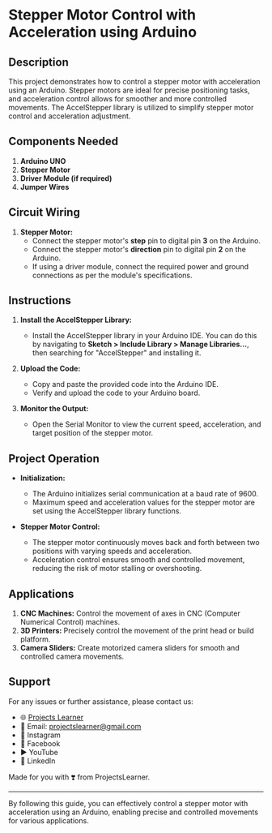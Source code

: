 # Stepper Motor Control with Acceleration using Arduino

## Description

This project demonstrates how to control a stepper motor with acceleration using an Arduino. Stepper motors are ideal for precise positioning tasks, and acceleration control allows for smoother and more controlled movements. The AccelStepper library is utilized to simplify stepper motor control and acceleration adjustment.

## Components Needed

1. **Arduino UNO**
2. **Stepper Motor**
3. **Driver Module (if required)**
4. **Jumper Wires**

## Circuit Wiring

1. **Stepper Motor:**
   - Connect the stepper motor's **step** pin to digital pin **3** on the Arduino.
   - Connect the stepper motor's **direction** pin to digital pin **2** on the Arduino.
   - If using a driver module, connect the required power and ground connections as per the module's specifications.

## Instructions

1. **Install the AccelStepper Library:**
   - Install the AccelStepper library in your Arduino IDE. You can do this by navigating to **Sketch > Include Library > Manage Libraries...**, then searching for "AccelStepper" and installing it.

2. **Upload the Code:**
   - Copy and paste the provided code into the Arduino IDE.
   - Verify and upload the code to your Arduino board.

3. **Monitor the Output:**
   - Open the Serial Monitor to view the current speed, acceleration, and target position of the stepper motor.

## Project Operation

- **Initialization:**
  - The Arduino initializes serial communication at a baud rate of 9600.
  - Maximum speed and acceleration values for the stepper motor are set using the AccelStepper library functions.

- **Stepper Motor Control:**
  - The stepper motor continuously moves back and forth between two positions with varying speeds and acceleration.
  - Acceleration control ensures smooth and controlled movement, reducing the risk of motor stalling or overshooting.

## Applications

1. **CNC Machines:** Control the movement of axes in CNC (Computer Numerical Control) machines.
2. **3D Printers:** Precisely control the movement of the print head or build platform.
3. **Camera Sliders:** Create motorized camera sliders for smooth and controlled camera movements.

## Support

For any issues or further assistance, please contact us:

- 🌐 [Projects Learner](https://projectslearner.com)
- 📧 Email: projectslearner@gmail.com
- 📸 Instagram
- 📘 Facebook
- ▶️ YouTube
- 📘 LinkedIn

Made for you with ❣️ from ProjectsLearner.

---

By following this guide, you can effectively control a stepper motor with acceleration using an Arduino, enabling precise and controlled movements for various applications.